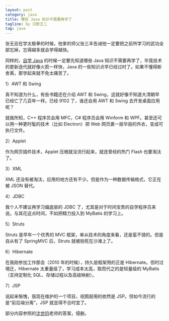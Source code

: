 ```yaml
---
layout: post
category: java
title: 哪些 Java 知识不需要再学了
tagline: by 沉默王二
tag: java
---
```


张无忌在学太极拳的时候，他爹的师父张三丰告诫他一定要把之前所学习的武功全部忘掉，忘得越多就会学得越快。

同样的，[自学 Java](http://www.itwanger.com/java.html) 的时候一定要先知道哪些 Java 知识不需要再学了，毕竟技术的更新迭代就好像火箭一样快，Java 的一些知识点早已经过时了。如果不懂得断舍离，那学起来就不免太痛苦了。

<!--more-->


1）AWT 和 Swing

真不知道为什么，有些书籍还在介绍 AWT 和 Swing，这就好像不知道大清朝早已经亡了几百年一样。已经 9102 了，谁还会用 AWT 和 Swing 去开发桌面应用呢？

就我所知，C++ 程序员会用 MFC，C# 程序员会用 Winform 和 WPF。甚至还可以用一种更时髦的技术（比如 Electron）把 Web 网页裹一层华丽的外衣，变成可执行文件。

2）Applet

作为网页插件技术，Applet 压根就没流行起来，就连曾经的热门 Flash 也要淘汰了。

3）XML

XML 还没有被淘汰，应用的地方还有不少。但是作为一种数据传输格式，它正在被 JSON 替代。

4）JDBC

我个人不建议再学习偏底层的 JDBC 了，尤其是对于时间宝贵的自学程序员来说。与其花这点时间，不如把精力投入到 MyBatis 的学习上。

5）Struts

Struts 是早年一个优秀的 MVC 框架，单从技术的角度来看，还是蛮不错的。但是自从有了 SpringMVC 后，Struts 就被拍死在沙滩上了。

6）Hibernate

在我刚参加工作那会（2010 年的时候），持久层框架用的正是 Hibernate。但时过境迁，Hibernate 太重量级了，学习成本太高，取而代之的是轻量级的 MyBatis（支持定制化 SQL、存储过程以及高级映射）。

7）JSP

说起来惭愧，我现在维护的一个项目，视图层用的依然是 JSP。但如今流行的是“前后端分离”，JSP 就显得不合时宜了。

部分内容参照的[沈世钧](https://www.zhihu.com/people/zhang-xu-guang-21)老师的答案，侵删。


